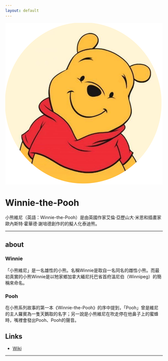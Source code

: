 ```yaml
---
layout: default
---
```


![Pooh](Pooh.jpg)

# Winnie-the-Pooh

小熊維尼（英語：Winnie-the-Pooh）是由英國作家艾倫·亞歷山大·米恩和插畫家歐內斯特·霍華德·謝培德創作的的擬人化泰迪熊。

- - -

## about

### Winnie
「小熊維尼」是一名雄性的小熊。名稱Winnie是取自一名同名的雌性小熊。而最初真實的小熊Winnie是以牠家鄉加拿大緬尼托巴省首府溫尼伯（Winnipeg）的簡稱來命名。

### Pooh
在小熊系列故事的第一本《Winnie-the-Pooh》的序中提到，「Pooh」曾是維尼的主人羅賓為一隻天鵝取的名字；另一說是小熊維尼在吹走停在他鼻子上的蜜蜂時，嘴裡會發出Pooh、Pooh的聲音。

## Links

 * [Wiki](https://zh.wikipedia.org/zh-tw/%E5%B0%8F%E7%86%8A%E7%B6%AD%E5%B0%BC)

- - -
